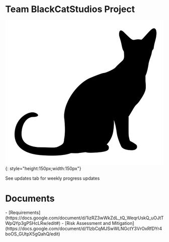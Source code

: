 # Team BlackCatStudios Project 
![testcat](img/blackCat.png){: style="height:150px;width:150px"}

See updates tab for weekly progress updates


<h1>Documents</h1>
- [Requirements](https://docs.google.com/document/d/1izRZ3wWkZdL_tQ_WeqrUskQ_uOJtTWpQYp3gPSHcLRw/edit#)
- [Risk Assessment and Mitigation](https://docs.google.com/document/d/11zbCqMJSwWLNGctY3VrOxRfDYr4boOS_GUtpX5gQahQ/edit)

